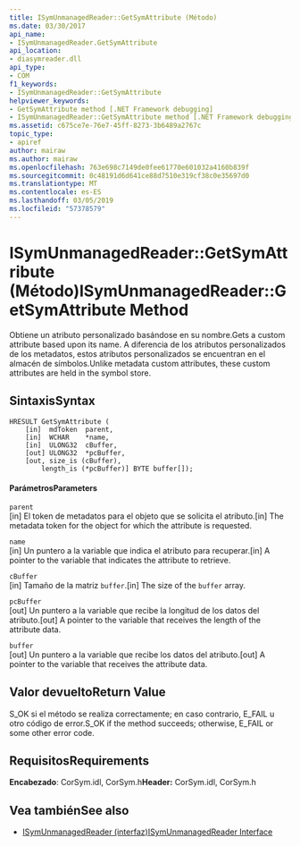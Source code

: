 ```yaml
---
title: ISymUnmanagedReader::GetSymAttribute (Método)
ms.date: 03/30/2017
api_name:
- ISymUnmanagedReader.GetSymAttribute
api_location:
- diasymreader.dll
api_type:
- COM
f1_keywords:
- ISymUnmanagedReader::GetSymAttribute
helpviewer_keywords:
- GetSymAttribute method [.NET Framework debugging]
- ISymUnmanagedReader::GetSymAttribute method [.NET Framework debugging]
ms.assetid: c675ce7e-76e7-45ff-8273-3b6489a2767c
topic_type:
- apiref
author: mairaw
ms.author: mairaw
ms.openlocfilehash: 763e698c7149de0fee61770e601032a4160b839f
ms.sourcegitcommit: 0c48191d6d641ce88d7510e319cf38c0e35697d0
ms.translationtype: MT
ms.contentlocale: es-ES
ms.lasthandoff: 03/05/2019
ms.locfileid: "57378579"
---
```

# <a name="isymunmanagedreadergetsymattribute-method"></a><span data-ttu-id="3fa39-102">ISymUnmanagedReader::GetSymAttribute (Método)</span><span class="sxs-lookup"><span data-stu-id="3fa39-102">ISymUnmanagedReader::GetSymAttribute Method</span></span>
<span data-ttu-id="3fa39-103">Obtiene un atributo personalizado basándose en su nombre.</span><span class="sxs-lookup"><span data-stu-id="3fa39-103">Gets a custom attribute based upon its name.</span></span> <span data-ttu-id="3fa39-104">A diferencia de los atributos personalizados de los metadatos, estos atributos personalizados se encuentran en el almacén de símbolos.</span><span class="sxs-lookup"><span data-stu-id="3fa39-104">Unlike metadata custom attributes, these custom attributes are held in the symbol store.</span></span>  
  
## <a name="syntax"></a><span data-ttu-id="3fa39-105">Sintaxis</span><span class="sxs-lookup"><span data-stu-id="3fa39-105">Syntax</span></span>  
  
```  
HRESULT GetSymAttribute (  
    [in]  mdToken  parent,  
    [in]  WCHAR    *name,  
    [in]  ULONG32  cBuffer,  
    [out] ULONG32  *pcBuffer,  
    [out, size_is (cBuffer),  
        length_is (*pcBuffer)] BYTE buffer[]);  
```  
  
#### <a name="parameters"></a><span data-ttu-id="3fa39-106">Parámetros</span><span class="sxs-lookup"><span data-stu-id="3fa39-106">Parameters</span></span>  
 `parent`  
 <span data-ttu-id="3fa39-107">[in] El token de metadatos para el objeto que se solicita el atributo.</span><span class="sxs-lookup"><span data-stu-id="3fa39-107">[in] The metadata token for the object for which the attribute is requested.</span></span>  
  
 `name`  
 <span data-ttu-id="3fa39-108">[in] Un puntero a la variable que indica el atributo para recuperar.</span><span class="sxs-lookup"><span data-stu-id="3fa39-108">[in] A pointer to the variable that indicates the attribute to retrieve.</span></span>  
  
 `cBuffer`  
 <span data-ttu-id="3fa39-109">[in] Tamaño de la matriz `buffer`.</span><span class="sxs-lookup"><span data-stu-id="3fa39-109">[in] The size of the `buffer` array.</span></span>  
  
 `pcBuffer`  
 <span data-ttu-id="3fa39-110">[out] Un puntero a la variable que recibe la longitud de los datos del atributo.</span><span class="sxs-lookup"><span data-stu-id="3fa39-110">[out] A pointer to the variable that receives the length of the attribute data.</span></span>  
  
 `buffer`  
 <span data-ttu-id="3fa39-111">[out] Un puntero a la variable que recibe los datos del atributo.</span><span class="sxs-lookup"><span data-stu-id="3fa39-111">[out] A pointer to the variable that receives the attribute data.</span></span>  
  
## <a name="return-value"></a><span data-ttu-id="3fa39-112">Valor devuelto</span><span class="sxs-lookup"><span data-stu-id="3fa39-112">Return Value</span></span>  
 <span data-ttu-id="3fa39-113">S_OK si el método se realiza correctamente; en caso contrario, E_FAIL u otro código de error.</span><span class="sxs-lookup"><span data-stu-id="3fa39-113">S_OK if the method succeeds; otherwise, E_FAIL or some other error code.</span></span>  
  
## <a name="requirements"></a><span data-ttu-id="3fa39-114">Requisitos</span><span class="sxs-lookup"><span data-stu-id="3fa39-114">Requirements</span></span>  
 <span data-ttu-id="3fa39-115">**Encabezado**: CorSym.idl, CorSym.h</span><span class="sxs-lookup"><span data-stu-id="3fa39-115">**Header:** CorSym.idl, CorSym.h</span></span>  
  
## <a name="see-also"></a><span data-ttu-id="3fa39-116">Vea también</span><span class="sxs-lookup"><span data-stu-id="3fa39-116">See also</span></span>
- [<span data-ttu-id="3fa39-117">ISymUnmanagedReader (interfaz)</span><span class="sxs-lookup"><span data-stu-id="3fa39-117">ISymUnmanagedReader Interface</span></span>](../../../../docs/framework/unmanaged-api/diagnostics/isymunmanagedreader-interface.md)
